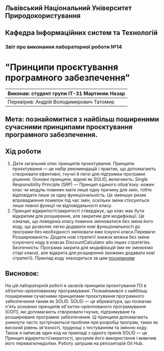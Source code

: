 ## Львівський Національний Університет Природокористування
## Кафедра Інформаційних систем та Технологій

### Звіт про виконання лабораторної роботи №14
# "Принципи проєктування програмного забезпечення"


| Виконав: студент групи ІТ-31 Мартиняк Назар     |
|----------------------------------------------|
| Перевірив: Андрій Володимирович Татомир               |

## Мета: познайомитися з найбільш поширеними сучасними принципами проєктування програмного забезпечення.

## Хід роботи
1. Дати загальний опис принципів проєктування.
Принципи проєктування — це набір рекомендацій і практик, що допомагають створювати ефективні, гнучкі й легкі для підтримки програмні рішення. Основні принципи, відомі як SOLID, включають: Single Responsibility Principle (SRP) — Принцип єдиного обов'язку: кожен клас чи модуль повинен мати лише одну причину для змін, тобто відповідати лише за одну функціональність. Це зменшує ризик впровадження помилок під час змін, оскільки зміни стосуються лише певної функції чи відповідальності класу.
2. Принцип відкритості/закритості стверджує, що клас має бути відкритим для розширення, але закритим для модифікації. Це означає, що поведінка класу повинна змінюватися без зміни його коду, що дозволяє легко додавати нові функціональності до програми без необхідності змінювати вже існуючі класи.Переваги: Розширюваність: Додати нові стратегії знижок можна без зміни існуючого коду в класах DiscountCalculator або інших стратегіях.
Безпечність: Програма закрита для модифікацій (ми не змінюємо старі класи), але відкрита для розширення (можемо додавати нові стратегії). Приклад коду знаходиться за цим [посиланням](14.py)
## Висновок:
На цій лабораторній роботі я засвоїв принципи проєктування ПЗ в об’єктно-орієнтованому програмуванні. Познайомився з найбільш поширеними сучасними принципами проєктування програмного забезпечення таким як SOLID. SOLID — це абревіатура, що позначає п'ять основних принципів об'єктно-орієнтованого програмування (ООП), які допомагають створювати гнучке, підтримуване та розширюване програмне забезпечення. Ці принципи допомагають уникнути часто зустрічаються проблем при розробці програм, таких як високий рівень зв'язності, труднощі з тестуванням та зміною коду. Також я написав один  код на прикладі з одного принів SOLID — це Принцип відкритості/закритості, зрозумів його використання і вивичив його переваги/недоліки. Роботу запушив на репозиторій Git Hub.